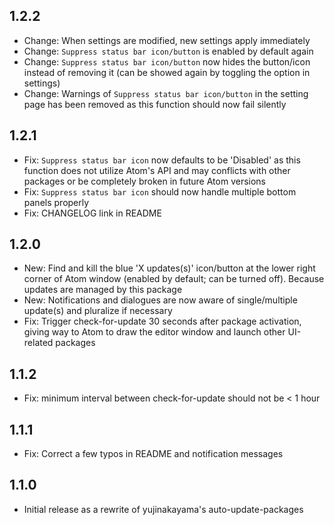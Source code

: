 ## 1.2.2
* Change: When settings are modified, new settings apply immediately
* Change: `Suppress status bar icon/button` is enabled by default again
* Change: `Suppress status bar icon/button` now hides the button/icon instead of
            removing it (can be showed again by toggling the option in settings)
* Change: Warnings of `Suppress status bar icon/button` in the setting page has
            been removed as this function should now fail silently


## 1.2.1
* Fix: `Suppress status bar icon` now defaults to be 'Disabled' as this function
         does not utilize Atom's API and may conflicts with other packages or be
         completely broken in future Atom versions
* Fix: `Suppress status bar icon` should now handle multiple bottom panels properly
* Fix: CHANGELOG link in README


## 1.2.0
* New: Find and kill the blue 'X updates(s)' icon/button at the lower right
         corner of Atom window (enabled by default; can be turned off).
         Because updates are managed by this package
* New: Notifications and dialogues are now aware of single/multiple update(s)
         and pluralize if necessary
* Fix: Trigger check-for-update 30 seconds after package activation,
         giving way to Atom to draw the editor window and launch other
         UI-related packages


## 1.1.2
* Fix: minimum interval between check-for-update should not be < 1 hour


## 1.1.1
* Fix: Correct a few typos in README and notification messages


## 1.1.0
* Initial release as a rewrite of yujinakayama's auto-update-packages